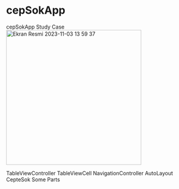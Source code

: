 # cepSokApp
cepSokApp Study Case
<img width="363" alt="Ekran Resmi 2023-11-03 13 59 37" src="https://github.com/aysegulakbas/cepSokApp/assets/58295392/ff5b07d1-ad0e-4509-b235-56efe8a23707">

TableViewController
TableViewCell
NavigationController
AutoLayout
CepteSok Some Parts

